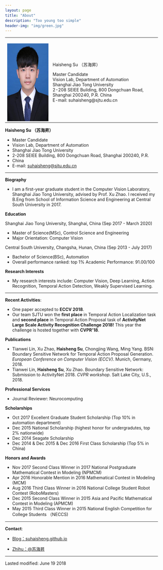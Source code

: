 ```yaml
---
layout: page
title: "About"
description: "Too young too simple"
header-img: "img/green.jpg"
---
```


<table border="0" cellpadding="1" cellspacing="1">
<tbody><tr>
<td>
<br>
<img src="/img/SHS.jpg" align="RIGHT" width="256" height="256">
</td>
<td >
<!-- <h3> Haisheng Su  </h3> -->
<p class="style2" > Haisheng Su （苏海昇）</p>
Master Candidate
<br>
Vision Lab, Department of Automation<br>
Shanghai Jiao Tong University<br>
2-208 SEIEE Building,
800 Dongchuan Road, Shanghai 200240, P.R. China <br>
E-mail: suhaisheng@sjtu.edu.cn<br>
</td>
</tr>
</tbody>
</table>

**Haisheng Su （苏海昇）**
- Master Candidate
- Vision Lab, Department of Automation
- Shanghai Jiao Tong University
- 2-208 SEIEE Building, 800 Dongchuan Road, Shanghai 200240, P.R. 
- China 
- E-mail: suhaisheng@sjtu.edu.cn

---

**Biography**
- I am a first-year graduate student in the Computer Vision Laboratory, Shanghai Jiao Tong University, advised by Prof. Xu Zhao. I received my B.Eng from School of Information Science and Engineering at Central South University in 2017.

**Education**

Shanghai Jiao Tong University, Shanghai, China (Sep 2017 - March 2020)
- Master of Science(MSc), Control Science and Engineering
- Major Orientation: Computer Vision

Central South University, Changsha, Hunan, China (Sep 2013 - July 2017)
- Bachelor of Science(BSc), Automation
- Overall performance ranked: top 1%   Academic Performance: 91.00/100

**Research Interests**
- My research interests include: Computer Vision, Deep Learning, Action Recognition, Temporal Action Detection, Weakly Supervised Learning.

---

**Recent Activities**:
- One paper accepted to **ECCV 2018**.
- Our team SJTU won the **first place** in Temporal Action Localization task and **second place** in Temporal Action Proposal task of **ActivityNet Large Scale Activity Recognition Challenge 2018!** This year the challenge is hosted together with **CVPR'18**.

**Publications**
- Tianwei Lin, Xu Zhao, **Haisheng Su**, Chongjing Wang, Ming Yang. BSN: Boundary Sensitive Network for Temporal Action Proposal Generation. *European Conference on Computer Vision (ECCV)*. Munich, Germany, 2018. 
- Tianwei Lin, **Haisheng Su**, Xu Zhao. Boundary Sensitive Network: Submission to ActivityNet 2018. *CVPR workshop*. Salt Lake City, U.S., 2018.

**Professional Services**
- Journal Reviewer: Neurocomputing

**Scholarships**
- Oct 2017 Excellent Graduate Student Scholarship (Top 10% in automation department)
- Dec 2015 National Scholarship (highest honor for undergradutes, top 2% nationwide)
- Dec 2014 Seagate Scholarship
- Dec 2014 & Dec 2015 & Dec 2016 First Class Scholarship (Top 5% in China)

**Honors and Awards**
- Nov 2017 Second Class Winner in 2017 National Postgraduate Mathematical Contest in Modeling (NPMCM)
- Apr 2016 Honorable Mention in 2016 Mathematical Contest in Modeling (MCM)
- Aug 2016 Third Class Winner in 2016 National College Student Robot Contest (RoboMasters)
- Dec 2015 Second Class Winner in 2015 Asia and Pacific Mathematical Contest in Modeling (APMCM)
- May 2015 Third Class Winner in 2015 National English Competition for College Students （NECCS)

---

**Contact**:

- [Blog：suhaisheng.github.io](suhaisheng.github.io)

- [Zhihu：@苏海昇](https://www.zhihu.com/people/sjtushs)

---
Lasted modified: June 19 2018






